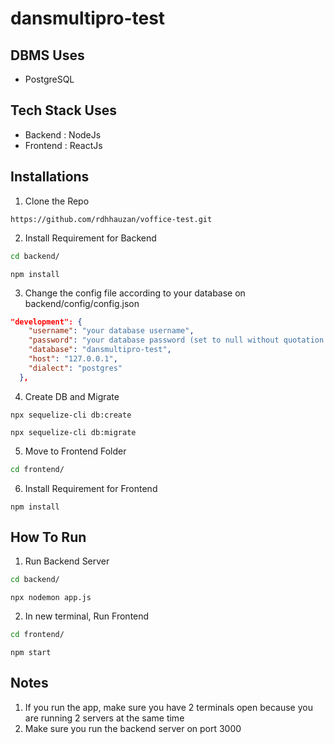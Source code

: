 # dansmultipro-test

## DBMS Uses
- PostgreSQL


## Tech Stack Uses
- Backend : NodeJs
- Frontend : ReactJs

## Installations

1. Clone the Repo 
```git
https://github.com/rdhhauzan/voffice-test.git
```

2. Install Requirement for Backend
```cmd
cd backend/
```
```npm
npm install
```

3. Change the config file according to your database on backend/config/config.json
```json
"development": {
    "username": "your database username",
    "password": "your database password (set to null without quotation mark if your database dont have a password)",
    "database": "dansmultipro-test",
    "host": "127.0.0.1",
    "dialect": "postgres"
  },
```

4. Create DB and Migrate
```npm
npx sequelize-cli db:create
```

```npm
npx sequelize-cli db:migrate
```

5. Move to Frontend Folder
```cmd
cd frontend/
```

6. Install Requirement for Frontend
```npm
npm install
```

## How To Run
1. Run Backend Server
```cmd
cd backend/
```
```npm
npx nodemon app.js
```

2. In new terminal, Run Frontend
```cmd
cd frontend/
```
```npm
npm start
```

## Notes
1. If you run the app, make sure you have 2 terminals open because you are running 2 servers at the same time  
2. Make sure you run the backend server on port 3000
